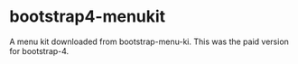 # bootstrap4-menukit
A menu kit downloaded from bootstrap-menu-ki. This was the paid version for bootstrap-4.
